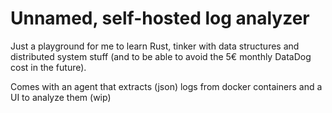# Unnamed, self-hosted log analyzer

Just a playground for me to learn Rust, tinker with data structures and distributed system stuff (and to be able to avoid the 5€ monthly DataDog cost in the future).

Comes with an agent that extracts (json) logs from docker containers and a UI to analyze them (wip)